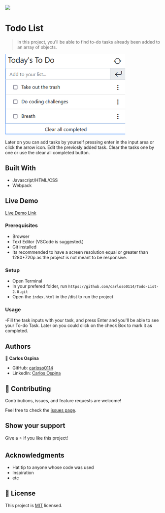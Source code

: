 ![](https://img.shields.io/badge/Microverse-blueviolet)

# Todo List

> In this project, you'll be able to find to-do tasks already been added to an array of objects.

![screenshot](./app_screenshot.png)

Later on you can add tasks by yourself pressing enter in the input area or click the arrow icon.
Edit the previosly added task.
Clear the tasks one by one or use the clear all completed button.

## Built With

- Javascript/HTML/CSS
- Webpack 

## Live Demo

[Live Demo Link](https://raw.githack.com/carloso0114/Todo-List-2.0/todo_list_day1/dist/index.html)

### Prerequisites
- Browser
- Text Editor (VSCode is suggested.)
- Git installed 
- Its recommended to have a screen resolution equal or greater than 1280*720p as the project is not meant to be responsive.

### Setup
- Open Terminal
- In your prefered folder, run `https://github.com/carloso0114/Todo-List-2.0.git`
- Open the `index.html` in the /dist to run the project


### Usage
-Fill the task inputs with your task, and press Enter and you'll be able to see your To-do Task. Later on you could click on the check Box to mark it as completed.

## Authors

👤  **Carlos Ospina**

- GitHub: [carloso0114](https://github.com/carloso0114)
- LinkedIn: [Carlos Ospina](https://www.linkedin.com/in/carlosospina/)

## 🤝 Contributing

Contributions, issues, and feature requests are welcome!

Feel free to check the [issues page](https://github.com/carloso0114/Todo-List-2.0/issues).

## Show your support

Give a ⭐️ if you like this project!

## Acknowledgments

- Hat tip to anyone whose code was used
- Inspiration
- etc

## 📝 License

This project is [MIT](./MIT.md) licensed.
